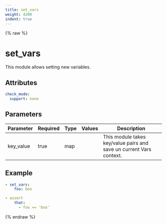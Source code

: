 ```yaml
---
title: set_vars
weight: 4200
indent: true
---
```


{% raw %}
# set_vars

This module allows setting new variables.

## Attributes

```yaml
check_mode:
  support: none
```

## Parameters

| Parameter | Required | Type  | Values | Description                                                         |
|-----------|----------|-------|--------|---------------------------------------------------------------------|
| key_value | true     | map   |        | This module takes key/value pairs and save un current Vars context. |

## Example

```yaml
- set_vars:
    foo: boo

- assert
    that:
      - foo == 'boo'
```

{% endraw %}